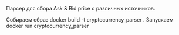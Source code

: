  Парсер для сбора Ask & Bid price с различных источников.
 
 Собираем образ
 docker build -t cryptocurrency_parser .
 Запускаем
 docker run  cryptocurrency_parser

